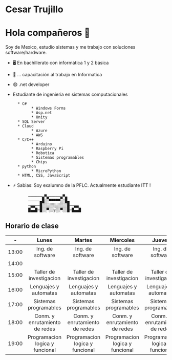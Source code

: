 # Cesar Trujillo

# Hola compañeros 👋

Soy de Mexico, estudio sistemas y me trabajo con soluciones software/hardware.


- 🖥 En bachillerato con informática 1 y 2 básica

- 📲 ... capacitación al trabajo en Informatica

- 😄 .net developer

- Estudiante de ingenieria en sistemas computacionales

        * C#
              * Windows Forms
              * Asp.net
              * Unity
        * SQL Server
        * Cloud
              * Azure 
              * AWS
        * C/C++
              * Arduino
              * Raspberry Pi
              * Robotica
              * Sistemas programables
              * Chips
        * python
              * MicroPython
        * HTML, CSS, JavaScript

- ⚡ Sabias: Soy exalumno de la PFLC. Actualmente estudiante ITT !

```
          ──────▄▀▄─────▄▀▄
          ─────▄█░░▀▀▀▀▀░░█▄
          ─▄▄──█░░░░░░░░░░░█──▄▄
          █▄▄█─█░░▀░░┬░░▀░░█─█▄▄█
```

## Horario de clase

| -                 | Lunes                 | Martes                | Miercoles             | Jueves                | Viernes               | 
| -------------     | :---:                 | :---:                 | :---:                 | :---:                 | :---:                 |
| 13:00             |Ing. de software       |Ing. de software       |Ing. de software       |Ing. de software       |Ing. de software       |
| 14:00             |                       |                       |                       |                       |                       |  
| 15:00             |Taller de investigacion|Taller de investigacion|Taller de investigacion|Taller de investigacion|                       |  
| 16:00             |Lenguajes y automatas  |Lenguajes y automatas  |Lenguajes y automatas  |Lenguajes y automatas  |Lenguajes y automatas  |                       
| 17:00             |Sistemas programables  |Sistemas programables  |Sistemas programables  |Sistemas programables  |                       |                       
| 18:00             |Conm. y enrutamiento de redes|Conm. y enrutamiento de redes |Conm. y enrutamiento de redes |Conm. y enrutamiento de redes|Conm. y enrutamiento de redes|  
| 19:00             |Programacion logica y funcional|Programacion logica y funcional|Programacion logica y funcional|Programacion logica y funcional | | 
